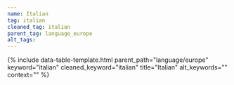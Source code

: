 ```yaml
---
name: Italian
tag: italian
cleaned_tag: italian
parent_tag: language_europe
alt_tags: 
---
```


{% include data-table-template.html 
  parent_path="language/europe" 
  keyword="italian" 
  cleaned_keyword="italian" 
  title="Italian"
  alt_keywords=""
  context=""
%}

